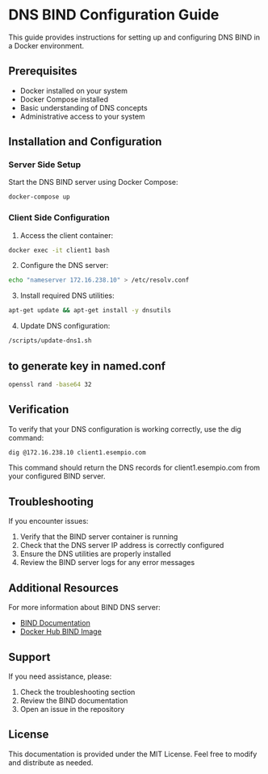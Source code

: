 # DNS BIND Configuration Guide

This guide provides instructions for setting up and configuring DNS BIND in a Docker environment.

## Prerequisites

- Docker installed on your system
- Docker Compose installed
- Basic understanding of DNS concepts
- Administrative access to your system

## Installation and Configuration

### Server Side Setup

Start the DNS BIND server using Docker Compose:

```bash
docker-compose up
```

### Client Side Configuration

1. Access the client container:
```bash
docker exec -it client1 bash
```

2. Configure the DNS server:
```bash
echo "nameserver 172.16.238.10" > /etc/resolv.conf
```

3. Install required DNS utilities:
```bash
apt-get update && apt-get install -y dnsutils
```

4. Update DNS configuration:
```bash
/scripts/update-dns1.sh
```

## to generate key in named.conf
```bash
openssl rand -base64 32
```


## Verification

To verify that your DNS configuration is working correctly, use the dig command:

```bash
dig @172.16.238.10 client1.esempio.com
```

This command should return the DNS records for client1.esempio.com from your configured BIND server.

## Troubleshooting

If you encounter issues:

1. Verify that the BIND server container is running
2. Check that the DNS server IP address is correctly configured
3. Ensure the DNS utilities are properly installed
4. Review the BIND server logs for any error messages

## Additional Resources

For more information about BIND DNS server:
- [BIND Documentation](https://www.isc.org/bind/)
- [Docker Hub BIND Image](https://hub.docker.com/_/bind)

## Support

If you need assistance, please:
1. Check the troubleshooting section
2. Review the BIND documentation
3. Open an issue in the repository

## License

This documentation is provided under the MIT License. Feel free to modify and distribute as needed.
